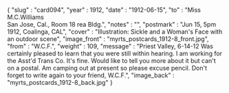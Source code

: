 {
  "slug" : "card094",
  "year" : 1912,
  "date" : "1912-06-15",
  "to" : "Miss M.C.Williams<br> San Jose, Cal., Room 18 rea Bldg.",
  "notes" : "",
  "postmark" : "Jun 15, 5pm 1912, Coalinga, CAL",
  "cover" : "Illustration: Sickle and a Woman's Face with an outdoor scene",
  "image_front" : "myrts_postcards_1912-8_front.jpg",
  "from" : "W.C.F.",
  "weight" : 109,
  "message" : "Priest Valley, 6-14-12 Was certainly pleased to learn that you were still within hearing. I am working for the Asst'd Trans Co. It's fine. Would like to tell you more about it but can't on a postal. Am camping out at present so please excuse pencil. Don't forget to write again to your friend, W.C.F.",
  "image_back" : "myrts_postcards_1912-8_back.jpg"
}
